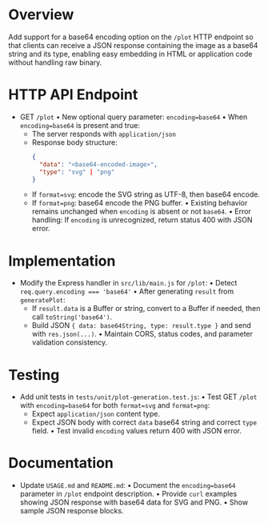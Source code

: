 # Overview
Add support for a base64 encoding option on the `/plot` HTTP endpoint so that clients can receive a JSON response containing the image as a base64 string and its type, enabling easy embedding in HTML or application code without handling raw binary.

# HTTP API Endpoint
- GET `/plot`
  • New optional query parameter: `encoding=base64`
  • When `encoding=base64` is present and true:
    - The server responds with `application/json`
    - Response body structure:
      ```json
      {
        "data": "<base64-encoded-image>",
        "type": "svg" | "png"
      }
      ```
    - If `format=svg`: encode the SVG string as UTF-8, then base64 encode.
    - If `format=png`: base64 encode the PNG buffer.
  • Existing behavior remains unchanged when `encoding` is absent or not `base64`.
  • Error handling: If `encoding` is unrecognized, return status 400 with JSON error.

# Implementation
- Modify the Express handler in `src/lib/main.js` for `/plot`:
  • Detect `req.query.encoding === 'base64'`
  • After generating `result` from `generatePlot`:
    - If `result.data` is a Buffer or string, convert to a Buffer if needed, then call `toString('base64')`.
    - Build JSON `{ data: base64String, type: result.type }` and send with `res.json(...)`.
  • Maintain CORS, status codes, and parameter validation consistency.

# Testing
- Add unit tests in `tests/unit/plot-generation.test.js`:
  • Test GET `/plot` with `encoding=base64` for both `format=svg` and `format=png`:
    - Expect `application/json` content type.
    - Expect JSON body with correct `data` base64 string and correct `type` field.
  • Test invalid `encoding` values return 400 with JSON error.

# Documentation
- Update `USAGE.md` and `README.md`:
  • Document the `encoding=base64` parameter in `/plot` endpoint description.
  • Provide `curl` examples showing JSON response with base64 data for SVG and PNG.
  • Show sample JSON response blocks.
